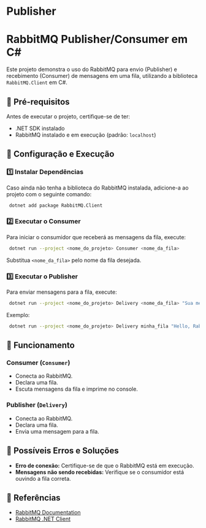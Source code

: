 # Publisher

# RabbitMQ Publisher/Consumer em C#

Este projeto demonstra o uso do RabbitMQ para envio (Publisher) e recebimento (Consumer) de mensagens em uma fila, utilizando a biblioteca `RabbitMQ.Client` em C#.

## 📌 Pré-requisitos
Antes de executar o projeto, certifique-se de ter:

- .NET SDK instalado
- RabbitMQ instalado e em execução (padrão: `localhost`)

## 🚀 Configuração e Execução

### 1️⃣ Instalar Dependências
Caso ainda não tenha a biblioteca do RabbitMQ instalada, adicione-a ao projeto com o seguinte comando:
```sh
 dotnet add package RabbitMQ.Client
```

### 2️⃣ Executar o Consumer
Para iniciar o consumidor que receberá as mensagens da fila, execute:
```sh
 dotnet run --project <nome_do_projeto> Consumer <nome_da_fila>
```
Substitua `<nome_da_fila>` pelo nome da fila desejada.

### 3️⃣ Executar o Publisher
Para enviar mensagens para a fila, execute:
```sh
 dotnet run --project <nome_do_projeto> Delivery <nome_da_fila> "Sua mensagem"
```
Exemplo:
```sh
 dotnet run --project <nome_do_projeto> Delivery minha_fila "Hello, RabbitMQ!"
```

## 📜 Funcionamento
### Consumer (`Consumer`)
- Conecta ao RabbitMQ.
- Declara uma fila.
- Escuta mensagens da fila e imprime no console.

### Publisher (`Delivery`)
- Conecta ao RabbitMQ.
- Declara uma fila.
- Envia uma mensagem para a fila.

## 🔧 Possíveis Erros e Soluções
- **Erro de conexão:** Certifique-se de que o RabbitMQ está em execução.
- **Mensagens não sendo recebidas:** Verifique se o consumidor está ouvindo a fila correta.

## 📖 Referências
- [RabbitMQ Documentation](https://www.rabbitmq.com/)
- [RabbitMQ .NET Client](https://www.nuget.org/packages/RabbitMQ.Client/)

